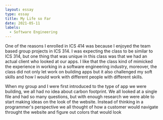 ```yaml
---
layout: essay
type: essay
title: My Life so Far
date: 2021-05-11
labels:
  - Software Engineering
---
```


One of the reasons I enrolled in ICS 414 was because I enjoyed the team based group projects in ICS 314. I was expecting the class to be similar to ICS 314, but one thing that was unique in this class was that we had an actual client who looked at our apps. I like that the class kind of mimicked the experience in working in a software engineering industry, moreover, the class did not only let work on building apps but it also challenged my soft skills and how I would work with different people with different skills. 

When my group and I were first introduced to the type of app we were building, we all had no idea about carbon footprint. We all looked at a single file and had so many questions, but with enough research we were able to start making ideas on the look of the website. Instead of thinking in a programmer's perspective we all thought of how a customer would navigate throught the website and figure out colors that would look 


